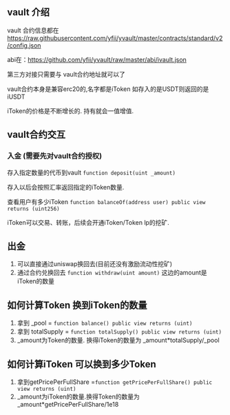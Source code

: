 ## vault 介绍


vault 合约信息都在 https://raw.githubusercontent.com/yfii/yvault/master/contracts/standard/v2/config.json

abi在：https://github.com/yfii/yvault/raw/master/abi/ivault.json

第三方对接只需要与 vault合约地址就可以了

vault合约本身是兼容erc20的,名字都是iToken 如存入的是USDT则返回的是iUSDT

iToken的价格是不断增长的. 持有就会一值增值.


## vault合约交互

### 入金 (需要先对vault合约授权)

存入指定数量的代币到vault `function deposit(uint _amount)`  

存入以后会按照汇率返回指定的iToken数量.  

查看用户有多少iToken `function balanceOf(address user) public view returns (uint256)` 

iToken可以交易、转账，后续会开通iToken/Token lp的挖矿.

## 出金


1. 可以直接通过uniswap换回去(目前还没有激励流动性挖矿)
2. 通过合约兑换回去
    `function withdraw(uint amount)`  这边的amount是iToken的数量

## 如何计算Token 换到iToken的数量

1. 拿到 _pool = `function balance() public view returns (uint)`
2. 拿到 totalSupply = `function totalSupply() public view returns (uint)`
3. _amount为Token的数量. 换得iToken的数量为 _amount*totalSupply/_pool

## 如何计算iToken 可以换到多少Token

1. 拿到getPricePerFullShare =`function getPricePerFullShare() public view returns (uint)`
2. _amount为iToken的数量.换得Token的数量为 _amount*getPricePerFullShare/1e18


